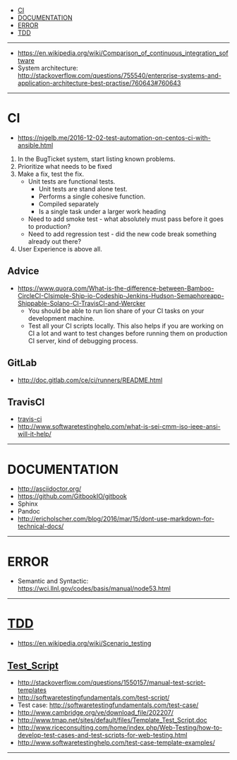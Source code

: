+ [CI](#ci)
+ [DOCUMENTATION](#documentation)
+ [ERROR](#error)
+ [TDD](#tdd)

----

+ https://en.wikipedia.org/wiki/Comparison_of_continuous_integration_software
+ System architecture: http://stackoverflow.com/questions/755540/enterprise-systems-and-application-architecture-best-practise/760643#760643

----


# CI
+ https://nigelb.me/2016-12-02-test-automation-on-centos-ci-with-ansible.html

1. In the BugTicket system, start listing known problems.
2. Prioritize what needs to be fixed
3. Make a fix, test the fix.
   + Unit tests are functional tests.
       + Unit tests are stand alone test.
       + Performs a single cohesive function.
       + Compiled separately
       + Is a single task under a larger work heading
   + Need to add smoke test - what absolutely must pass before it goes to production?
   + Need to add regression test - did the new code break something already out there?
4. User Experience is above all.

## Advice
+ https://www.quora.com/What-is-the-difference-between-Bamboo-CircleCI-CIsimple-Ship-io-Codeship-Jenkins-Hudson-Semaphoreapp-Shippable-Solano-CI-TravisCI-and-Wercker
    + You should be able to run lion share of your CI tasks on your development machine. 
    + Test all your CI scripts locally. This also helps if you are working on CI a lot and want to test changes before running them on production CI server, kind of debugging process.

## GitLab
+ http://doc.gitlab.com/ce/ci/runners/README.html

## TravisCI
+ [travis-ci](https://travis-ci.org/)
+ http://www.softwaretestinghelp.com/what-is-sei-cmm-iso-ieee-ansi-will-it-help/ 

---- 

# DOCUMENTATION
+ http://asciidoctor.org/
+ https://github.com/GitbookIO/gitbook
+ Sphinx
+ Pandoc
+ http://ericholscher.com/blog/2016/mar/15/dont-use-markdown-for-technical-docs/

----

# ERROR
+ Semantic and Syntactic: https://wci.llnl.gov/codes/basis/manual/node53.html

----


# [TDD](https://en.wikipedia.org/wiki/Test-driven_development)
+ https://en.wikipedia.org/wiki/Scenario_testing

## [Test_Script](https://en.wikipedia.org/wiki/Test_script)
+ http://stackoverflow.com/questions/1550157/manual-test-script-templates
+ http://softwaretestingfundamentals.com/test-script/
+ Test case: http://softwaretestingfundamentals.com/test-case/
+ http://www.cambridge.org/ve/download_file/202207/
+ http://www.tmap.net/sites/default/files/Template_Test_Script.doc
+ http://www.riceconsulting.com/home/index.php/Web-Testing/how-to-develop-test-cases-and-test-scripts-for-web-testing.html
+ http://www.softwaretestinghelp.com/test-case-template-examples/

----
